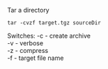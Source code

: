 Tar a directory

    tar -cvzf target.tgz sourceDir

Switches:
-c - create archive  
-v - verbose  
-z - compress  
-f - target file name  